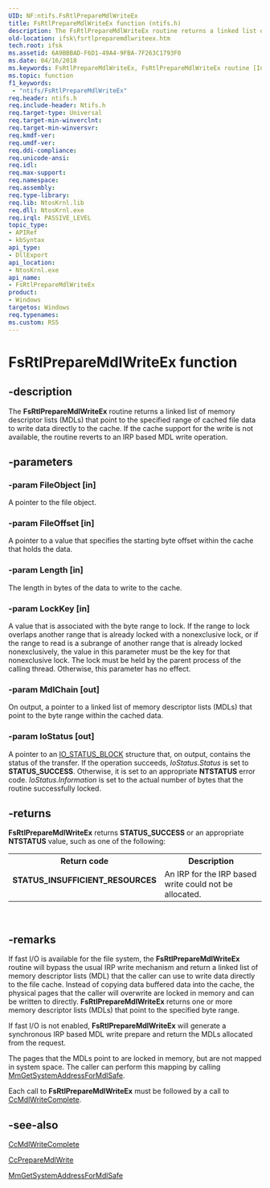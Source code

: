 ```yaml
---
UID: NF:ntifs.FsRtlPrepareMdlWriteEx
title: FsRtlPrepareMdlWriteEx function (ntifs.h)
description: The FsRtlPrepareMdlWriteEx routine returns a linked list of memory descriptor lists (MDLs) that point to the specified range of cached file data to write data directly to the cache.
old-location: ifsk\fsrtlpreparemdlwriteex.htm
tech.root: ifsk
ms.assetid: 6A9BBBAD-F6D1-49A4-9FBA-7F263C1793F0
ms.date: 04/16/2018
ms.keywords: FsRtlPrepareMdlWriteEx, FsRtlPrepareMdlWriteEx routine [Installable File System Drivers], ifsk.fsrtlpreparemdlwriteex, ntifs/FsRtlPrepareMdlWriteEx
ms.topic: function
f1_keywords:
 - "ntifs/FsRtlPrepareMdlWriteEx"
req.header: ntifs.h
req.include-header: Ntifs.h
req.target-type: Universal
req.target-min-winverclnt: 
req.target-min-winversvr: 
req.kmdf-ver: 
req.umdf-ver: 
req.ddi-compliance: 
req.unicode-ansi: 
req.idl: 
req.max-support: 
req.namespace: 
req.assembly: 
req.type-library: 
req.lib: NtosKrnl.lib
req.dll: NtosKrnl.exe
req.irql: PASSIVE_LEVEL
topic_type:
- APIRef
- kbSyntax
api_type:
- DllExport
api_location:
- NtosKrnl.exe
api_name:
- FsRtlPrepareMdlWriteEx
product:
- Windows
targetos: Windows
req.typenames: 
ms.custom: RS5
---
```


# FsRtlPrepareMdlWriteEx function


## -description


The <b>FsRtlPrepareMdlWriteEx</b> routine returns a linked list of memory descriptor lists (MDLs) that point to the specified range of cached file data to write data directly to the cache. If the cache support for the write is not available, the routine reverts to an IRP based MDL write operation.


## -parameters




### -param FileObject [in]

A pointer to the file object.


### -param FileOffset [in]

A pointer to a value that specifies the starting byte offset within the cache that holds the data.


### -param Length [in]

The length in bytes of the data to write to the cache.


### -param LockKey [in]

A value that is associated with the byte range to lock. If the range to lock overlaps another range that is already locked with a nonexclusive lock, or if the range to read is a subrange of another range that is already locked nonexclusively, the value in this parameter must be the key for that nonexclusive lock. The lock must be held by the parent process of the calling thread. Otherwise, this parameter has no effect.


### -param MdlChain [out]

On output, a pointer to a linked list of memory descriptor lists (MDLs) that point to the byte range within the cached data.


### -param IoStatus [out]

A pointer to an <a href="https://docs.microsoft.com/windows-hardware/drivers/ddi/content/wdm/ns-wdm-_io_status_block">IO_STATUS_BLOCK</a> structure that, on output, contains the status of the transfer. If the operation succeeds, <i>IoStatus.Status</i> is set to <b>STATUS_SUCCESS</b>. Otherwise, it is set to an appropriate <b>NTSTATUS</b> error code. <i>IoStatus.Information</i> is set to the actual number of bytes that the routine successfully locked.


## -returns



<b>FsRtlPrepareMdlWriteEx</b> returns <b>STATUS_SUCCESS</b> or an appropriate <b>NTSTATUS</b> value, such as one of the following: 

<table>
<tr>
<th>Return code</th>
<th>Description</th>
</tr>
<tr>
<td width="40%">
<dl>
<dt><b>STATUS_INSUFFICIENT_RESOURCES</b></dt>
</dl>
</td>
<td width="60%">
An IRP for the IRP based write could not be allocated.

</td>
</tr>
</table>
 




## -remarks



If fast I/O is available for the file system, the <b>FsRtlPrepareMdlWriteEx</b> routine will bypass the usual IRP write mechanism and return a linked list of memory descriptor lists (MDL) that the caller can use to write data directly to the file cache. Instead of copying data buffered data into the cache, the physical pages that the caller will overwrite are locked in memory and can be written to directly. <b>FsRtlPrepareMdlWriteEx</b> returns one or more memory descriptor lists (MDLs) that point to the specified byte range.

 If fast I/O is not enabled, <b>FsRtlPrepareMdlWriteEx</b> will generate a synchronous IRP based MDL write prepare and return the MDLs allocated from the request.

The pages that the MDLs point to are locked in memory, but are not mapped in system space. The caller can perform this mapping by calling <a href="https://docs.microsoft.com/windows-hardware/drivers/kernel/mm-bad-pointer">MmGetSystemAddressForMdlSafe</a>.

Each call to <b>FsRtlPrepareMdlWriteEx</b> must be followed by a call to <a href="https://msdn.microsoft.com/library/windows/hardware/ff539172">CcMdlWriteComplete</a>.




## -see-also




<a href="https://msdn.microsoft.com/library/windows/hardware/ff539172">CcMdlWriteComplete</a>



<a href="https://msdn.microsoft.com/library/windows/hardware/ff539181">CcPrepareMdlWrite</a>



<a href="https://docs.microsoft.com/windows-hardware/drivers/kernel/mm-bad-pointer">MmGetSystemAddressForMdlSafe</a>
 

 

